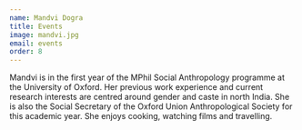 ```yaml
---
name: Mandvi Dogra
title: Events
image: mandvi.jpg
email: events
order: 8
---
```


Mandvi is in the first year of the MPhil Social Anthropology programme at the University of Oxford. Her previous work experience and current research interests are centred around gender and caste in north India. She is also the Social Secretary of the Oxford Union Anthropological Society for this academic year. She enjoys cooking, watching films and travelling.
